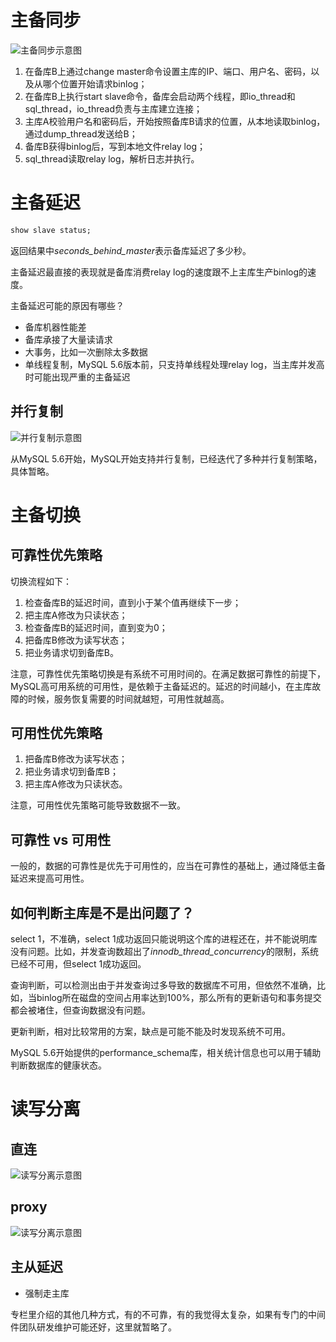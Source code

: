 # 主备同步
![主备同步示意图](https://static001.geekbang.org/resource/image/a6/a3/a66c154c1bc51e071dd2cc8c1d6ca6a3.png)

1. 在备库B上通过change master命令设置主库的IP、端口、用户名、密码，以及从哪个位置开始请求binlog；
2. 在备库B上执行start slave命令，备库会启动两个线程，即io_thread和sql_thread，io_thread负责与主库建立连接；
3. 主库A校验用户名和密码后，开始按照备库B请求的位置，从本地读取binlog，通过dump_thread发送给B；
4. 备库B获得binlog后，写到本地文件relay log；
5. sql_thread读取relay log，解析日志并执行。

# 主备延迟
```sql
show slave status;
```
返回结果中*seconds_behind_master*表示备库延迟了多少秒。

主备延迟最直接的表现就是备库消费relay log的速度跟不上主库生产binlog的速度。

主备延迟可能的原因有哪些？
- 备库机器性能差
- 备库承接了大量读请求
- 大事务，比如一次删除太多数据
- 单线程复制，MySQL 5.6版本前，只支持单线程处理relay log，当主库并发高时可能出现严重的主备延迟

## 并行复制
![并行复制示意图](https://static001.geekbang.org/resource/image/bc/45/bcf75aa3b0f496699fd7885426bc6245.png)

从MySQL 5.6开始，MySQL开始支持并行复制，已经迭代了多种并行复制策略，具体暂略。

# 主备切换
## 可靠性优先策略
切换流程如下：
1. 检查备库B的延迟时间，直到小于某个值再继续下一步；
2. 把主库A修改为只读状态；
3. 检查备库B的延迟时间，直到变为0；
4. 把备库B修改为读写状态；
5. 把业务请求切到备库B。

注意，可靠性优先策略切换是有系统不可用时间的。在满足数据可靠性的前提下，MySQL高可用系统的可用性，是依赖于主备延迟的。延迟的时间越小，在主库故障的时候，服务恢复需要的时间就越短，可用性就越高。

## 可用性优先策略
1. 把备库B修改为读写状态；
2. 把业务请求切到备库B；
3. 把主库A修改为只读状态。

注意，可用性优先策略可能导致数据不一致。

## 可靠性 vs 可用性
一般的，数据的可靠性是优先于可用性的，应当在可靠性的基础上，通过降低主备延迟来提高可用性。

## 如何判断主库是不是出问题了？
select 1，不准确，select 1成功返回只能说明这个库的进程还在，并不能说明库没有问题。比如，并发查询数超出了*innodb_thread_concurrency*的限制，系统已经不可用，但select 1成功返回。

查询判断，可以检测出由于并发查询过多导致的数据库不可用，但依然不准确，比如，当binlog所在磁盘的空间占用率达到100%，那么所有的更新语句和事务提交都会被堵住，但查询数据没有问题。

更新判断，相对比较常用的方案，缺点是可能不能及时发现系统不可用。

MySQL 5.6开始提供的performance_schema库，相关统计信息也可以用于辅助判断数据库的健康状态。

# 读写分离
## 直连
![读写分离示意图](https://static001.geekbang.org/resource/image/aa/79/aadb3b956d1ffc13ac46515a7d619e79.png)

## proxy
![读写分离示意图](https://static001.geekbang.org/resource/image/1b/45/1b1ea74a48e1a16409e9b4d02172b945.jpg)

## 主从延迟
- 强制走主库

专栏里介绍的其他几种方式，有的不可靠，有的我觉得太复杂，如果有专门的中间件团队研发维护可能还好，这里就暂略了。